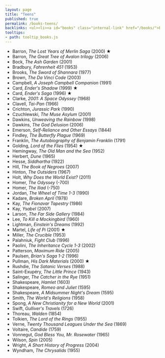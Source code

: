 ```yaml
---
layout: page
title: "Teens"
published: true
permalink: /books-teens/
backlinks: <ul><li><a id="books" class="internal-link" href="/books/">Books</a></li></ul>
tooltips: 
- path: tooltip_books.js
---
```


* Barron, *The Lost Years of Merlin Saga* (2000) ★
* Barron, *The Great Tree of Avalon trilogy* (2006)
* Bock, *The Ash Garden* (2001)
* Bradbury, *Fahrenheit 451* (1953)
* Brooks, *The Sword of Shannara* (1977)
* Brown, *The Da Vinci Code* (2003)
* Campbell, *A Joseph Campbell Companion* (1991)
* Card, *Ender's Shadow* (1999) ★
* Card, *Ender's Saga* (1996) ★
* Clarke, *2001: A Space Odyssey* (1968)
* Clavell, *Tai-Pan* (1966)
* Crichton, *Jurassic Park* (1990)
* Czuchlewski, *The Muse Asylum* (2001)
* Dawkins, *Unweaving the Rainbow* (1998)
* Dawkins, *The God Delusion* (2006)
* Emerson, *Self-Reliance and Other Essays* (1844)
* Findley, *The Butterfly Plague* (1969)
* Franklin, *The Autobiography of Benjamin Franklin* (1791)
* Golding, *Lord of the Flies* (1954) ★
* Hemingway, *The Old Man and the Sea* (1952)
* Herbert, *Dune* (1965)
* Hesse, *Siddhartha* (1922)
* Hill, *The Book of Negroes* (2007)
* Hinton, *The Outsiders* (1967)
* Holt, *Why Does the World Exist?* (2011)
* Homer, *The Odyssey* (-700)
* Homer, *The Iliad* (-750)
* Jordan, *The Wheel of Time 1-3* (1990)
* Kadare, *Broken April* (1978)
* Kay, *The Fionavar Tapestry* (1986)
* Kay, *Ysabel* (2007)
* Larson, *The Far Side Gallery* (1984)
* Lee, *To Kill a Mockingbird* (1960)
* Lightman, *Einstein's Dreams* (1992)
* Martel, *Life of Pi* (2001) ★
* Miller, *The Crucible* (1953)
* Palahniuk, *Fight Club* (1996)
* Paolini, *The Inheritance Cycle 1-3* (2002)
* Patterson, *Maximum Ride* (2005)
* Paulsen, *Brian's Saga 1-2* (1996)
* Pullman, *His Dark Materials* (2000) ★
* Rushdie, *The Satanic Verses* (1988)
* Saint-Exupéry, *The Little Prince* (1943)
* Salinger, *The Catcher in the Rye* (1951)
* Shakespeare, *Hamlet* (1603)
* Shakespeare, *Romeo and Juliet* (1595)
* Shakespeare, *A Midsummer Night's Dream* (1595)
* Smith, *The World's Religions* (1958)
* Spong, *A New Christianity for a New World* (2001)
* Swift, *Gulliver's Travels* (1726)
* Thoreau, *Walden* (1854)
* Tolkien, *The Lord of the Rings* (1955)
* Verne, *Twenty Thousand Leagues Under the Sea* (1869)
* Voltaire, *Candide* (1759)
* Vonnegut, *God Bless You, Mr. Rosewater* (1965)
* Wilson, *Spin* (2005)
* Wright, *A Short History of Progress* (2004)
* Wyndham, *The Chrysalids* (1955)

